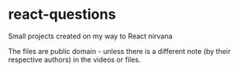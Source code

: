 # react-questions
Small projects created on my way to React nirvana

The files are public domain - unless there is a different note (by their respective authors) in the videos or files.
